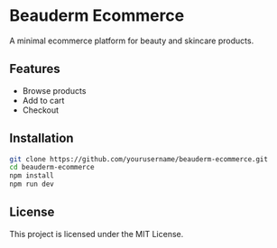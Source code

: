 # Beauderm Ecommerce

A minimal ecommerce platform for beauty and skincare products.

## Features
- Browse products
- Add to cart
- Checkout

## Installation
```bash
git clone https://github.com/yourusername/beauderm-ecommerce.git
cd beauderm-ecommerce
npm install
npm run dev
```

## License
This project is licensed under the MIT License.